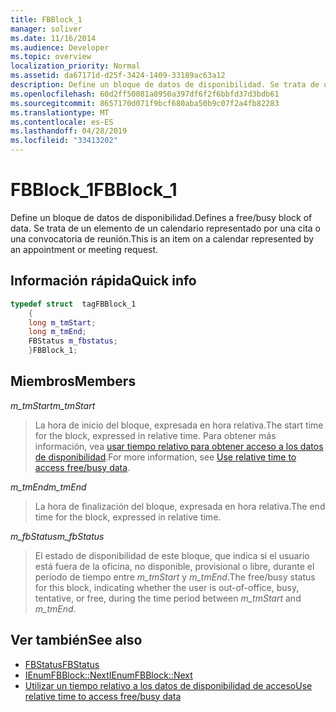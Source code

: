 ```yaml
---
title: FBBlock_1
manager: soliver
ms.date: 11/16/2014
ms.audience: Developer
ms.topic: overview
localization_priority: Normal
ms.assetid: da67171d-d25f-3424-1409-33189ac63a12
description: Define un bloque de datos de disponibilidad. Se trata de un elemento de un calendario representado por una cita o una convocatoria de reunión.
ms.openlocfilehash: 60d2ff50081a8950a397df6f2f6bbfd37d3bdb61
ms.sourcegitcommit: 8657170d071f9bcf680aba50b9c07f2a4fb82283
ms.translationtype: MT
ms.contentlocale: es-ES
ms.lasthandoff: 04/28/2019
ms.locfileid: "33413202"
---
```

# <a name="fbblock1"></a><span data-ttu-id="8e3ff-104">FBBlock_1</span><span class="sxs-lookup"><span data-stu-id="8e3ff-104">FBBlock_1</span></span>

<span data-ttu-id="8e3ff-105">Define un bloque de datos de disponibilidad.</span><span class="sxs-lookup"><span data-stu-id="8e3ff-105">Defines a free/busy block of data.</span></span> <span data-ttu-id="8e3ff-106">Se trata de un elemento de un calendario representado por una cita o una convocatoria de reunión.</span><span class="sxs-lookup"><span data-stu-id="8e3ff-106">This is an item on a calendar represented by an appointment or meeting request.</span></span>
  
## <a name="quick-info"></a><span data-ttu-id="8e3ff-107">Información rápida</span><span class="sxs-lookup"><span data-stu-id="8e3ff-107">Quick info</span></span>

```cpp
typedef struct  tagFBBlock_1 
    { 
    long m_tmStart; 
    long m_tmEnd; 
    FBStatus m_fbstatus; 
    }FBBlock_1; 

```

## <a name="members"></a><span data-ttu-id="8e3ff-108">Miembros</span><span class="sxs-lookup"><span data-stu-id="8e3ff-108">Members</span></span>

<span data-ttu-id="8e3ff-109">_m_tmStart_</span><span class="sxs-lookup"><span data-stu-id="8e3ff-109">_m_tmStart_</span></span>
  
> <span data-ttu-id="8e3ff-110">La hora de inicio del bloque, expresada en hora relativa.</span><span class="sxs-lookup"><span data-stu-id="8e3ff-110">The start time for the block, expressed in relative time.</span></span> <span data-ttu-id="8e3ff-111">Para obtener más información, vea [usar tiempo relativo para obtener acceso a los datos de disponibilidad](how-to-use-relative-time-to-access-free-busy-data.md).</span><span class="sxs-lookup"><span data-stu-id="8e3ff-111">For more information, see [Use relative time to access free/busy data](how-to-use-relative-time-to-access-free-busy-data.md).</span></span>
    
<span data-ttu-id="8e3ff-112">_m_tmEnd_</span><span class="sxs-lookup"><span data-stu-id="8e3ff-112">_m_tmEnd_</span></span>
  
> <span data-ttu-id="8e3ff-113">La hora de finalización del bloque, expresada en hora relativa.</span><span class="sxs-lookup"><span data-stu-id="8e3ff-113">The end time for the block, expressed in relative time.</span></span>
    
<span data-ttu-id="8e3ff-114">_m_fbStatus_</span><span class="sxs-lookup"><span data-stu-id="8e3ff-114">_m_fbStatus_</span></span>
  
> <span data-ttu-id="8e3ff-115">El estado de disponibilidad de este bloque, que indica si el usuario está fuera de la oficina, no disponible, provisional o libre, durante el período de tiempo entre _m_tmStart_ y _m_tmEnd_.</span><span class="sxs-lookup"><span data-stu-id="8e3ff-115">The free/busy status for this block, indicating whether the user is out-of-office, busy, tentative, or free, during the time period between  _m_tmStart_ and  _m_tmEnd_.</span></span>
    
## <a name="see-also"></a><span data-ttu-id="8e3ff-116">Ver también</span><span class="sxs-lookup"><span data-stu-id="8e3ff-116">See also</span></span>

- [<span data-ttu-id="8e3ff-117">FBStatus</span><span class="sxs-lookup"><span data-stu-id="8e3ff-117">FBStatus</span></span>](fbstatus.md)
- [<span data-ttu-id="8e3ff-118">IEnumFBBlock::Next</span><span class="sxs-lookup"><span data-stu-id="8e3ff-118">IEnumFBBlock::Next</span></span>](ienumfbblock-next.md)
- [<span data-ttu-id="8e3ff-119">Utilizar un tiempo relativo a los datos de disponibilidad de acceso</span><span class="sxs-lookup"><span data-stu-id="8e3ff-119">Use relative time to access free/busy data</span></span>](how-to-use-relative-time-to-access-free-busy-data.md)


